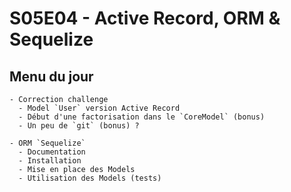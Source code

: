 # S05E04 - Active Record, ORM & Sequelize

## Menu du jour 

```
- Correction challenge
  - Model `User` version Active Record
  - Début d'une factorisation dans le `CoreModel` (bonus)
  - Un peu de `git` (bonus) ?
 
- ORM `Sequelize`
  - Documentation
  - Installation
  - Mise en place des Models
  - Utilisation des Models (tests)
```
